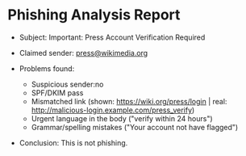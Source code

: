 # Phishing Analysis Report  

- Subject: Important: Press Account Verification Required
- Claimed sender: press@wikimedia.org

- Problems found:
  * Suspicious sender:no
  * SPF/DKIM pass
  * Mismatched link (shown: https://wiki.org/press/login | real: http://malicious-login.example.com/press_verify)
  * Urgent language in the body ("verify within 24 hours")
  * Grammar/spelling mistakes ("Your account not have  flagged")

- Conclusion: This is not  phishing. 
